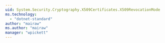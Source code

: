 ```yaml
---
uid: System.Security.Cryptography.X509Certificates.X509RevocationMode
ms.technology: 
  - "dotnet-standard"
author: "mairaw"
ms.author: "mairaw"
manager: "wpickett"
---
```

